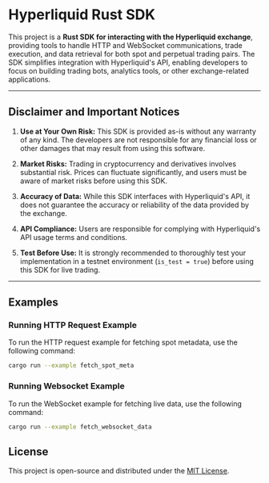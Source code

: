 # Hyperliquid Rust SDK

This project is a **Rust SDK for interacting with the Hyperliquid exchange**, providing tools to handle HTTP and WebSocket communications, trade execution, and data retrieval for both spot and perpetual trading pairs. The SDK simplifies integration with Hyperliquid's API, enabling developers to focus on building trading bots, analytics tools, or other exchange-related applications.

---

## Disclaimer and Important Notices

1. **Use at Your Own Risk:** This SDK is provided as-is without any warranty of any kind. The developers are not responsible for any financial loss or other damages that may result from using this software.
   
2. **Market Risks:** Trading in cryptocurrency and derivatives involves substantial risk. Prices can fluctuate significantly, and users must be aware of market risks before using this SDK.

3. **Accuracy of Data:** While this SDK interfaces with Hyperliquid's API, it does not guarantee the accuracy or reliability of the data provided by the exchange.

4. **API Compliance:** Users are responsible for complying with Hyperliquid's API usage terms and conditions.

5. **Test Before Use:** It is strongly recommended to thoroughly test your implementation in a testnet environment (`is_test = true`) before using this SDK for live trading.

---

## Examples

### Running HTTP Request Example

To run the HTTP request example for fetching spot metadata, use the following command:

```bash
cargo run --example fetch_spot_meta
```

### Running Websocket Example

To run the WebSocket example for fetching live data, use the following command:

```bash
cargo run --example fetch_websocket_data
```

## License
This project is open-source and distributed under the [MIT License](https://opensource.org/licenses/MIT).
